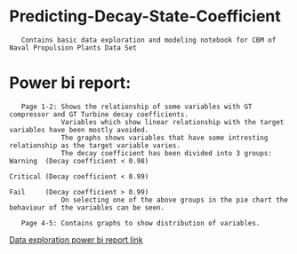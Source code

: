 # Predicting-Decay-State-Coefficient
       Contains basic data exploration and modeling notebook for CBM of Naval Propulsion Plants Data Set

# Power bi report:
       Page 1-2: Shows the relationship of some variables with GT compressor and GT Turbine decay coefficients.
                 Variables which show linear relationship with the target variables have been mostly avoided.
                 The graphs shows variables that have some intresting relationship as the target variable varies.
                 The decay coefficient has been divided into 3 groups: Warning  (Decay coefficient < 0.98)
                                                                       Critical (Decay coefficient < 0.99)
                                                                       Fail     (Decay coefficient > 0.99)
                 On selecting one of the above groups in the pie chart the behaviour of the variables can be seen.                            
       
       Page 4-5: Contains graphs to show distribution of variables.
       
 [Data exploration power bi report link](https://app.powerbi.com/view?r=eyJrIjoiNWZjZDNmYjYtY2MzNi00ZWRhLTlmMDYtODM5MjU0ZjM2NTM0IiwidCI6IjUwZDZjYjY5LTkzNmYtNGMxOC1iYWNiLTA3ZmQwNzhlOWJkZSJ9)
 
 

